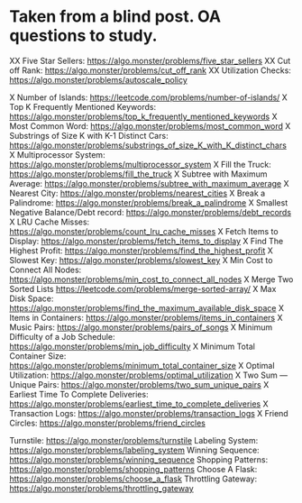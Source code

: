 # Taken from a blind post. OA questions to study.

XX Five Star Sellers: https://algo.monster/problems/five_star_sellers
XX Cut off Rank: https://algo.monster/problems/cut_off_rank
XX Utilization Checks: https://algo.monster/problems/autoscale_policy

X Number of Islands: https://leetcode.com/problems/number-of-islands/
X Top K Frequently Mentioned Keywords: https://algo.monster/problems/top_k_frequently_mentioned_keywords
X Most Common Word: https://algo.monster/problems/most_common_word
X Substrings of Size K with K-1 Distinct Cars: https://algo.monster/problems/substrings_of_size_K_with_K_distinct_chars
X Multiprocessor System: https://algo.monster/problems/multiprocessor_system
X Fill the Truck: https://algo.monster/problems/fill_the_truck
X Subtree with Maximum Average: https://algo.monster/problems/subtree_with_maximum_average
X Nearest City: https://algo.monster/problems/nearest_cities
X Break a Palindrome: https://algo.monster/problems/break_a_palindrome
X Smallest Negative Balance/Debt record: https://algo.monster/problems/debt_records
X LRU Cache Misses: https://algo.monster/problems/count_lru_cache_misses
X Fetch Items to Display: https://algo.monster/problems/fetch_items_to_display
X Find The Highest Profit: https://algo.monster/problems/find_the_highest_profit
X Slowest Key: https://algo.monster/problems/slowest_key
X Min Cost to Connect All Nodes: https://algo.monster/problems/min_cost_to_connect_all_nodes
X Merge Two Sorted Lists https://leetcode.com/problems/merge-sorted-array/
X Max Disk Space: https://algo.monster/problems/find_the_maximum_available_disk_space
X Items in Containers: https://algo.monster/problems/items_in_containers
X Music Pairs: https://algo.monster/problems/pairs_of_songs
X Minimum Difficulty of a Job Schedule: https://algo.monster/problems/min_job_difficulty
X Minimum Total Container Size: https://algo.monster/problems/minimum_total_container_size
X Optimal Utilization: https://algo.monster/problems/optimal_utilization
X Two Sum — Unique Pairs: https://algo.monster/problems/two_sum_unique_pairs
X Earliest Time To Complete Deliveries: https://algo.monster/problems/earliest_time_to_complete_deliveries
X Transaction Logs: https://algo.monster/problems/transaction_logs
X Friend Circles: https://algo.monster/problems/friend_circles

Turnstile: https://algo.monster/problems/turnstile
Labeling System: https://algo.monster/problems/labeling_system
Winning Sequence: https://algo.monster/problems/winning_sequence
Shopping Patterns: https://algo.monster/problems/shopping_patterns
Choose A Flask: https://algo.monster/problems/choose_a_flask
Throttling Gateway: https://algo.monster/problems/throttling_gateway